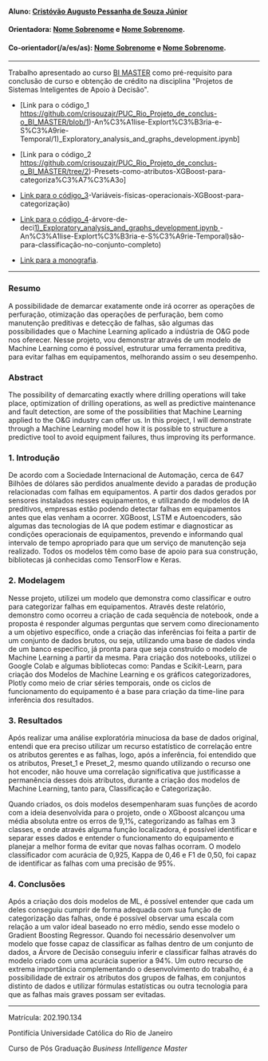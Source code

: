 #### Aluno: [Cristóvão Augusto Pessanha de Souza Júnior](https://github.com/crisouzajr)
#### Orientadora: [Nome Sobrenome](https://github.com/link_do_github) e [Nome Sobrenome](https://github.com/link_do_github).
#### Co-orientador(/a/es/as): [Nome Sobrenome](https://github.com/link_do_github) e [Nome Sobrenome](https://github.com/link_do_github). 


---

Trabalho apresentado ao curso [BI MASTER](https://ica.puc-rio.ai/bi-master) como pré-requisito para conclusão de curso e obtenção de crédito na disciplina 
"Projetos de Sistemas Inteligentes de Apoio à Decisão".

<!-- para os links a seguir, caso os arquivos estejam no mesmo repositório que este README, não há necessidade de incluir o link completo: basta incluir 
o nome do arquivo, com extensão, que o GitHub completa o link corretamente -->

- [Link para o código_1 https://github.com/crisouzajr/PUC_Rio_Projeto_de_conclus-o_BI_MASTER/blob/1)-An%C3%A1lise-Explort%C3%B3ria-e-S%C3%A9rie-Temporal/1)_Exploratory_analysis_and_graphs_development.ipynb]

- [Link para o código_2 https://github.com/crisouzajr/PUC_Rio_Projeto_de_conclus-o_BI_MASTER/tree/2)-Presets-como-atributos-XGBoost-para-categoriza%C3%A7%C3%A3o]

- [Link para o código_3](3)-Variáveis-físicas-operacionais-XGBoost-para-categorização)

- [Link para o código_4](4)-árvore-de-deci[1)_Exploratory_analysis_and_graphs_development.ipynb
](https://github.com/crisouzajr/PUC_Rio_Projeto_de_conclus-o_BI_MASTER/tree/1)-An%C3%A1lise-Explort%C3%B3ria-e-S%C3%A9rie-Temporal)são-para-classificação-no-conjunto-completo)

- [Link para a monografia](https://github.com/crisouzajr/PUC_Rio_Projeto_de_conclus-o_BI_MASTER/blob/main/Relat%C3%B3rio.pdf).


---

### Resumo

A possibilidade de demarcar exatamente onde irá ocorrer as operações de perfuração, otimização das operações de perfuração, bem como manutenção preditivas 
e detecção de falhas, são algumas das possibilidades que o Machine Learning aplicado a indústria de O&G pode nos oferecer. Nesse projeto, vou demonstrar 
através de um modelo de Machine Learning como é possível, estruturar uma ferramenta preditiva, para evitar falhas em equipamentos, melhorando assim o seu desempenho. 

### Abstract 

The possibility of demarcating exactly where drilling operations will take place, optimization of drilling operations, as well as predictive maintenance 
and fault detection, are some of the possibilities that Machine Learning applied to the O&G industry can offer us. In this project, 
I will demonstrate through a Machine Learning model how it is possible to structure a predictive tool to avoid equipment failures, thus improving its performance.


### 1. Introdução

De acordo com a Sociedade Internacional de Automação, cerca de 647 Bilhões de dólares são perdidos anualmente devido a paradas de produção relacionadas com falhas 
em equipamentos. A partir dos dados gerados por sensores instalados nesses equipamentos, e utilizando de modelos de IA preditivos, empresas estão podendo detectar 
falhas em equipamentos antes que elas venham a ocorrer. XGBoost, LSTM e Autoencoders, são algumas das tecnologias de IA que podem estimar e diagnosticar as condições 
operacionais de equipamentos, prevendo e informando qual intervalo de tempo apropriado para que um serviço de manutenção seja realizado. Todos os modelos têm 
como base de apoio para sua construção, bibliotecas já conhecidas como TensorFlow e Keras.


### 2. Modelagem

Nesse projeto, utilizei um modelo que demonstra como classificar e outro para categorizar falhas em equipamentos. Através deste relatório, demonstro como ocorreu a 
criação de cada sequência de notebook, onde a proposta é responder algumas perguntas que servem como direcionamento a um objetivo específico, onde a criação das 
inferências foi feita a partir de um conjunto de dados brutos, ou seja, utilizando uma base de dados vinda de um banco específico, já pronta para que seja construído 
o modelo de Machine Learning a partir da mesma. Para criação dos notebooks, utilizei o Google Colab e algumas bibliotecas como: Pandas e Scikit-Learn, para criação 
dos Modelos de Machine Learning e os gráficos categorizadores, Plotly como meio de criar séries temporais, onde os ciclos de funcionamento do equipamento é a 
base para criação da time-line para inferência dos resultados.



### 3. Resultados

Após realizar uma análise exploratória minuciosa da base de dados original, entendi que era preciso utilizar um recurso estatístico de correlação entre os atributos 
gerentes  e as falhas, logo, após a inferência, foi entendido que os atributos, Preset_1 e Preset_2, mesmo quando utilizando o recurso one hot encoder, 
não houve uma correlação significativa que justificasse a permanência desses dois atributos, durante a criação dos modelos de Machine Learning, tanto para, 
Classificação e Categorização. 

Quando criados, os dois modelos desempenharam suas funções de acordo com a ideia desenvolvida para o projeto, onde o XGboost alcançou uma média absoluta entre 
os erros de 9,1%, categorizando as falhas em 3 classes, e onde através alguma função localizadora, é possível identificar e separar esses dados e entender 
o funcionamento do equipamento e planejar a melhor forma de evitar que novas falhas ocorram.
O modelo classificador com acurácia de 0,925, Kappa de 0,46 e F1 de 0,50, foi capaz de identificar as falhas com uma precisão de 95%.



### 4. Conclusões

Após a criação dos dois modelos de ML, é possível entender que cada um deles conseguiu cumprir de forma adequada com sua função de categorização das falhas, 
onde é possível observar uma escala com relação a um valor ideal baseado no erro médio, sendo esse modelo o Gradient Boosting Regressor.
Quando foi necessário desenvolver um modelo que fosse capaz de classificar as falhas dentro de um conjunto de dados, a Árvore de Decisão conseguiu inferir e 
classificar falhas através do modelo criado com uma acurácia superior a 94%.
Um outro recurso de extrema importância complementando o desenvolvimento do trabalho, é a possibilidade de extrair os atributos dos grupos de falhas, em conjuntos 
distinto de dados e utilizar fórmulas estatísticas ou outra tecnologia para que as falhas mais graves possam ser evitadas.

---

Matrícula: 202.190.134

Pontifícia Universidade Católica do Rio de Janeiro

Curso de Pós Graduação *Business Intelligence Master*
